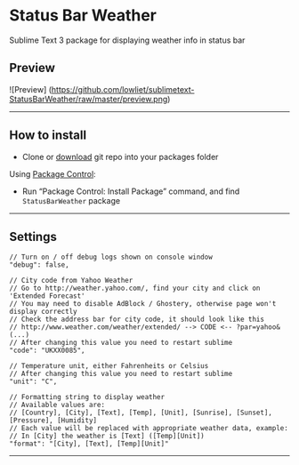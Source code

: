 Status Bar Weather
=========================

Sublime Text 3 package for displaying weather info in status bar

## Preview

![Preview] (https://github.com/lowliet/sublimetext-StatusBarWeather/raw/master/preview.png)

--------------

## How to install

 - Clone or [download](https://github.com/lowliet/sublimetext-StatusBarWeather/archive/master.zip) git repo into your packages folder

Using [Package Control](http://wbond.net/sublime_packages/package_control):

 - Run “Package Control: Install Package” command, and find `StatusBarWeather` package

--------------

## Settings

	// Turn on / off debug logs shown on console window
	"debug": false,

	// City code from Yahoo Weather
	// Go to http://weather.yahoo.com/, find your city and click on 'Extended Forecast'
	// You may need to disable AdBlock / Ghostery, otherwise page won't display correctly
	// Check the address bar for city code, it should look like this
	// http://www.weather.com/weather/extended/ --> CODE <-- ?par=yahoo&(...)
	// After changing this value you need to restart sublime
	"code": "UKXX0085",

	// Temperature unit, either Fahrenheits or Celsius
	// After changing this value you need to restart sublime
	"unit": "C",

	// Formatting string to display weather
	// Available values are:
	// [Country], [City], [Text], [Temp], [Unit], [Sunrise], [Sunset], [Pressure], [Humidity]
	// Each value will be replaced with appropriate weather data, example:
	// In [City] the weather is [Text] ([Temp][Unit])
	"format": "[City], [Text], [Temp][Unit]"

--------------